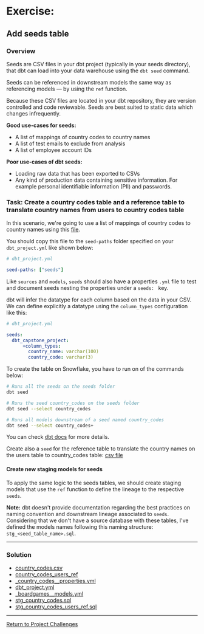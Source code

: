 # Exercise:

## Add seeds table

### Overview 
Seeds are CSV files in your dbt project (typically in your seeds directory), that dbt can load into your data warehouse using the `dbt seed` command.

Seeds can be referenced in downstream models the same way as referencing models — by using the `ref` function.

Because these CSV files are located in your dbt repository, they are version controlled and code reviewable. Seeds are best suited to static data which changes infrequently.

**Good use-cases for seeds:**

- A list of mappings of country codes to country names
- A list of test emails to exclude from analysis
- A list of employee account IDs

**Poor use-cases of dbt seeds:**

- Loading raw data that has been exported to CSVs
- Any kind of production data containing sensitive information. For example personal identifiable information (PII) and passwords.

### Task: Create a country codes table and a reference table to translate country names from users to country codes table

In this scenario, we're going to use a list of mappings of country codes to country names using this [file](country_codes.csv).

You should copy this file to the `seed-paths` folder specified on your `dbt_project.yml` like shown below:

``` yaml
# dbt_project.yml

seed-paths: ["seeds"]
```

Like `sources` and `models`, `seeds` should also have a properties `.yml` file to test and document seeds nesting the properties under a `seeds: ` key.

dbt will infer the datatype for each column based on the data in your CSV.
We can define explicitly a datatype using the `column_types` configuration like this: 

``` yaml
# dbt_project.yml

seeds:
  dbt_capstone_project:
      +column_types:
        country_name: varchar(100)
        country_code: varchar(3)
```

To create the table on Snowflake, you have to run on of the commands below:

```bash
# Runs all the seeds on the seeds folder 
dbt seed

# Runs the seed country_codes on the seeds folder 
dbt seed --select country_codes

# Runs all models downstream of a seed named country_codes
dbt seed --select country_codes+
```

You can check [dbt docs](https://docs.getdbt.com/docs/build/seeds) for more details.

Create also a `seed` for the reference table to translate the country names on the users table to country_codes table: [csv file](./country_codes_users_ref.csv)

#### Create new staging models for seeds
To apply the same logic to the seeds tables, we should create staging models that use the `ref` function to define the lineage to the respective `seeds`. 

**Note:** dbt doesn't provide documentation regarding the best practices on naming convention and downstream lineage associated to `seeds`.
Considering that we don't have a source database with these tables, I've defined the models names following this naming structure:
`stg_<seed_table_name>.sql`.

---

### Solution
- [country_codes.csv](./country_codes.csv)
- [country_codes_users_ref](./country_codes_users_ref.csv)
- [_country_codes__properties.yml](./_country_codes__properties.yml)
- [dbt_project.yml](./dbt_project.yml)
- [_boardgames__models.yml](./staging/_boardgames__models.yml)
- [stg_country_codes.sql](./staging/stg_country_codes.sql)
- [stg_country_codes_users_ref.sql](./staging/stg_country_codes_users_ref.sql)

---

[Return to Project Challenges](../../../README.md#9-project-challenges)